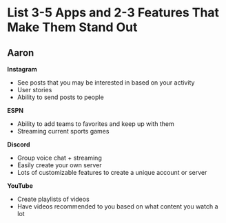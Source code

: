 # List 3-5 Apps and 2-3 Features That Make Them Stand Out

## Aaron

**Instagram**
- See posts that you may be interested in based on your activity
- User stories
- Ability to send posts to people

**ESPN**
- Ability to add teams to favorites and keep up with them
- Streaming current sports games

**Discord**
- Group voice chat + streaming
- Easily create your own server
- Lots of customizable features to create a unique account or server

**YouTube**
- Create playlists of videos
- Have videos recommended to you based on what content you watch a lot
